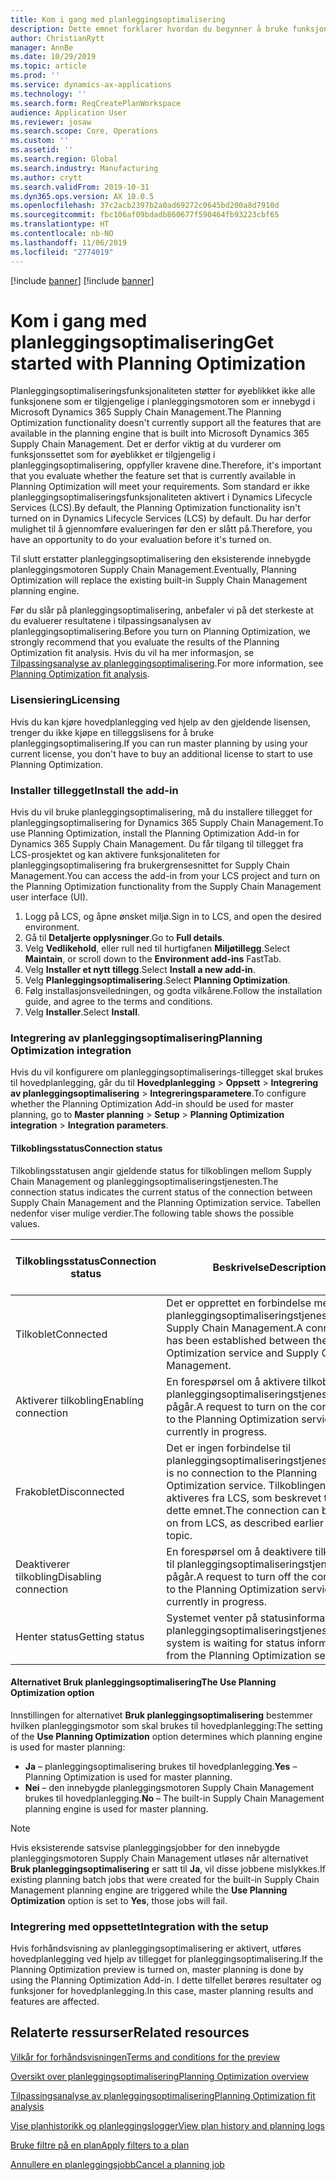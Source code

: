 ```yaml
---
title: Kom i gang med planleggingsoptimalisering
description: Dette emnet forklarer hvordan du begynner å bruke funksjonen for planleggingsoptimalisering.
author: ChristianRytt
manager: AnnBe
ms.date: 10/29/2019
ms.topic: article
ms.prod: ''
ms.service: dynamics-ax-applications
ms.technology: ''
ms.search.form: ReqCreatePlanWorkspace
audience: Application User
ms.reviewer: josaw
ms.search.scope: Core, Operations
ms.custom: ''
ms.assetid: ''
ms.search.region: Global
ms.search.industry: Manufacturing
ms.author: crytt
ms.search.validFrom: 2019-10-31
ms.dyn365.ops.version: AX 10.0.5
ms.openlocfilehash: 37c2acb2397b2a0ad69272c0645bd200a8d7910d
ms.sourcegitcommit: fbc106af09bdadb860677f590464fb93223cbf65
ms.translationtype: HT
ms.contentlocale: nb-NO
ms.lasthandoff: 11/06/2019
ms.locfileid: "2774019"
---
```

[!include [banner](../../includes/preview-banner.md)]
[!include [banner](../../includes/banner.md)]

# <a name="get-started-with-planning-optimization"></a><span data-ttu-id="e5aad-103">Kom i gang med planleggingsoptimalisering</span><span class="sxs-lookup"><span data-stu-id="e5aad-103">Get started with Planning Optimization</span></span>

<span data-ttu-id="e5aad-104">Planleggingsoptimaliseringsfunksjonaliteten støtter for øyeblikket ikke alle funksjonene som er tilgjengelige i planleggingsmotoren som er innebygd i Microsoft Dynamics 365 Supply Chain Management.</span><span class="sxs-lookup"><span data-stu-id="e5aad-104">The Planning Optimization functionality doesn't currently support all the features that are available in the planning engine that is built into Microsoft Dynamics 365 Supply Chain Management.</span></span> <span data-ttu-id="e5aad-105">Det er derfor viktig at du vurderer om funksjonssettet som for øyeblikket er tilgjengelig i planleggingsoptimalisering, oppfyller kravene dine.</span><span class="sxs-lookup"><span data-stu-id="e5aad-105">Therefore, it's important that you evaluate whether the feature set that is currently available in Planning Optimization will meet your requirements.</span></span> <span data-ttu-id="e5aad-106">Som standard er ikke planleggingsoptimaliseringsfunksjonaliteten aktivert i Dynamics Lifecycle Services (LCS).</span><span class="sxs-lookup"><span data-stu-id="e5aad-106">By default, the Planning Optimization functionality isn't turned on in Dynamics Lifecycle Services (LCS) by default.</span></span> <span data-ttu-id="e5aad-107">Du har derfor mulighet til å gjennomføre evalueringen før den er slått på.</span><span class="sxs-lookup"><span data-stu-id="e5aad-107">Therefore, you have an opportunity to do your evaluation before it's turned on.</span></span>

<span data-ttu-id="e5aad-108">Til slutt erstatter planleggingsoptimalisering den eksisterende innebygde planleggingsmotoren Supply Chain Management.</span><span class="sxs-lookup"><span data-stu-id="e5aad-108">Eventually, Planning Optimization will replace the existing built-in Supply Chain Management planning engine.</span></span>

<span data-ttu-id="e5aad-109">Før du slår på planleggingsoptimalisering, anbefaler vi på det sterkeste at du evaluerer resultatene i tilpassingsanalysen av planleggingsoptimalisering.</span><span class="sxs-lookup"><span data-stu-id="e5aad-109">Before you turn on Planning Optimization, we strongly recommend that you evaluate the results of the Planning Optimization fit analysis.</span></span> <span data-ttu-id="e5aad-110">Hvis du vil ha mer informasjon, se [Tilpassingsanalyse av planleggingsoptimalisering](planning-optimization-fit-analysis.md).</span><span class="sxs-lookup"><span data-stu-id="e5aad-110">For more information, see [Planning Optimization fit analysis](planning-optimization-fit-analysis.md).</span></span>

### <a name="licensing"></a><span data-ttu-id="e5aad-111">Lisensiering</span><span class="sxs-lookup"><span data-stu-id="e5aad-111">Licensing</span></span>

<span data-ttu-id="e5aad-112">Hvis du kan kjøre hovedplanlegging ved hjelp av den gjeldende lisensen, trenger du ikke kjøpe en tilleggslisens for å bruke planleggingsoptimalisering.</span><span class="sxs-lookup"><span data-stu-id="e5aad-112">If you can run master planning by using your current license, you don't have to buy an additional license to start to use Planning Optimization.</span></span>

### <a name="install-the-add-in"></a><span data-ttu-id="e5aad-113">Installer tillegget</span><span class="sxs-lookup"><span data-stu-id="e5aad-113">Install the add-in</span></span>

<span data-ttu-id="e5aad-114">Hvis du vil bruke planleggingsoptimalisering, må du installere tillegget for planleggingsoptimalisering for Dynamics 365 Supply Chain Management.</span><span class="sxs-lookup"><span data-stu-id="e5aad-114">To use Planning Optimization, install the Planning Optimization Add-in for Dynamics 365 Supply Chain Management.</span></span> <span data-ttu-id="e5aad-115">Du får tilgang til tillegget fra LCS-prosjektet og kan aktivere funksjonaliteten for planleggingsoptimalisering fra brukergrensesnittet for Supply Chain Management.</span><span class="sxs-lookup"><span data-stu-id="e5aad-115">You can access the add-in from your LCS project and turn on the Planning Optimization functionality from the Supply Chain Management user interface (UI).</span></span>

1. <span data-ttu-id="e5aad-116">Logg på LCS, og åpne ønsket miljø.</span><span class="sxs-lookup"><span data-stu-id="e5aad-116">Sign in to LCS, and open the desired environment.</span></span>
1. <span data-ttu-id="e5aad-117">Gå til **Detaljerte opplysninger**.</span><span class="sxs-lookup"><span data-stu-id="e5aad-117">Go to **Full details**.</span></span>
1. <span data-ttu-id="e5aad-118">Velg **Vedlikehold**, eller rull ned til hurtigfanen **Miljøtillegg**.</span><span class="sxs-lookup"><span data-stu-id="e5aad-118">Select **Maintain**, or scroll down to the **Environment add-ins** FastTab.</span></span>
1. <span data-ttu-id="e5aad-119">Velg **Installer et nytt tillegg**.</span><span class="sxs-lookup"><span data-stu-id="e5aad-119">Select **Install a new add-in**.</span></span>
1. <span data-ttu-id="e5aad-120">Velg **Planleggingsoptimalisering**.</span><span class="sxs-lookup"><span data-stu-id="e5aad-120">Select **Planning Optimization**.</span></span>
1. <span data-ttu-id="e5aad-121">Følg installasjonsveiledningen, og godta vilkårene.</span><span class="sxs-lookup"><span data-stu-id="e5aad-121">Follow the installation guide, and agree to the terms and conditions.</span></span>
1. <span data-ttu-id="e5aad-122">Velg **Installer**.</span><span class="sxs-lookup"><span data-stu-id="e5aad-122">Select **Install**.</span></span>

### <a name="planning-optimization-integration"></a><span data-ttu-id="e5aad-123">Integrering av planleggingsoptimalisering</span><span class="sxs-lookup"><span data-stu-id="e5aad-123">Planning Optimization integration</span></span>

<span data-ttu-id="e5aad-124">Hvis du vil konfigurere om planleggingsoptimaliserings-tillegget skal brukes til hovedplanlegging, går du til **Hovedplanlegging** \> **Oppsett** \> **Integrering av planleggingsoptimalisering** \> **Integreringsparametere**.</span><span class="sxs-lookup"><span data-stu-id="e5aad-124">To configure whether the Planning Optimization Add-in should be used for master planning, go to **Master planning** \> **Setup** \> **Planning Optimization integration** \> **Integration parameters**.</span></span>

#### <a name="connection-status"></a><span data-ttu-id="e5aad-125">Tilkoblingsstatus</span><span class="sxs-lookup"><span data-stu-id="e5aad-125">Connection status</span></span>

<span data-ttu-id="e5aad-126">Tilkoblingsstatusen angir gjeldende status for tilkoblingen mellom Supply Chain Management og planleggingsoptimaliseringstjenesten.</span><span class="sxs-lookup"><span data-stu-id="e5aad-126">The connection status indicates the current status of the connection between Supply Chain Management and the Planning Optimization service.</span></span> <span data-ttu-id="e5aad-127">Tabellen nedenfor viser mulige verdier.</span><span class="sxs-lookup"><span data-stu-id="e5aad-127">The following table shows the possible values.</span></span>

| <span data-ttu-id="e5aad-128">Tilkoblingsstatus</span><span class="sxs-lookup"><span data-stu-id="e5aad-128">Connection status</span></span> | <span data-ttu-id="e5aad-129">Beskrivelse</span><span class="sxs-lookup"><span data-stu-id="e5aad-129">Description</span></span> | <span data-ttu-id="e5aad-130">Kan planleggingsoptimalisering brukes?</span><span class="sxs-lookup"><span data-stu-id="e5aad-130">Can Planning Optimization be used?</span></span> |
|---|---|---|
| <span data-ttu-id="e5aad-131">Tilkoblet</span><span class="sxs-lookup"><span data-stu-id="e5aad-131">Connected</span></span> | <span data-ttu-id="e5aad-132">Det er opprettet en forbindelse mellom planleggingsoptimaliseringstjenesten og Supply Chain Management.</span><span class="sxs-lookup"><span data-stu-id="e5aad-132">A connection has been established between the Planning Optimization service and Supply Chain Management.</span></span> | <span data-ttu-id="e5aad-133">Ja</span><span class="sxs-lookup"><span data-stu-id="e5aad-133">Yes</span></span> |
| <span data-ttu-id="e5aad-134">Aktiverer tilkobling</span><span class="sxs-lookup"><span data-stu-id="e5aad-134">Enabling connection</span></span> | <span data-ttu-id="e5aad-135">En forespørsel om å aktivere tilkoblingen til planleggingsoptimaliseringstjenesten pågår.</span><span class="sxs-lookup"><span data-stu-id="e5aad-135">A request to turn on the connection to the Planning Optimization service is currently in progress.</span></span> | <span data-ttu-id="e5aad-136">Nei</span><span class="sxs-lookup"><span data-stu-id="e5aad-136">No</span></span> |
| <span data-ttu-id="e5aad-137">Frakoblet</span><span class="sxs-lookup"><span data-stu-id="e5aad-137">Disconnected</span></span> | <span data-ttu-id="e5aad-138">Det er ingen forbindelse til planleggingsoptimaliseringstjenesten.</span><span class="sxs-lookup"><span data-stu-id="e5aad-138">There is no connection to the Planning Optimization service.</span></span> <span data-ttu-id="e5aad-139">Tilkoblingen kan aktiveres fra LCS, som beskrevet tidligere i dette emnet.</span><span class="sxs-lookup"><span data-stu-id="e5aad-139">The connection can be turned on from LCS, as described earlier in this topic.</span></span> | <span data-ttu-id="e5aad-140">Nei</span><span class="sxs-lookup"><span data-stu-id="e5aad-140">No</span></span> |
| <span data-ttu-id="e5aad-141">Deaktiverer tilkobling</span><span class="sxs-lookup"><span data-stu-id="e5aad-141">Disabling connection</span></span> | <span data-ttu-id="e5aad-142">En forespørsel om å deaktivere tilkoblingen til planleggingsoptimaliseringstjenesten pågår.</span><span class="sxs-lookup"><span data-stu-id="e5aad-142">A request to turn off the connection to the Planning Optimization service is currently in progress.</span></span> | <span data-ttu-id="e5aad-143">Nei</span><span class="sxs-lookup"><span data-stu-id="e5aad-143">No</span></span> |
| <span data-ttu-id="e5aad-144">Henter status</span><span class="sxs-lookup"><span data-stu-id="e5aad-144">Getting status</span></span> | <span data-ttu-id="e5aad-145">Systemet venter på statusinformasjon fra planleggingsoptimaliseringstjenesten.</span><span class="sxs-lookup"><span data-stu-id="e5aad-145">The system is waiting for status information from the Planning Optimization service.</span></span> | <span data-ttu-id="e5aad-146">Nei</span><span class="sxs-lookup"><span data-stu-id="e5aad-146">No</span></span> |

#### <a name="the-use-planning-optimization-option"></a><span data-ttu-id="e5aad-147">Alternativet Bruk planleggingsoptimalisering</span><span class="sxs-lookup"><span data-stu-id="e5aad-147">The Use Planning Optimization option</span></span>

<span data-ttu-id="e5aad-148">Innstillingen for alternativet **Bruk planleggingsoptimalisering** bestemmer hvilken planleggingsmotor som skal brukes til hovedplanlegging:</span><span class="sxs-lookup"><span data-stu-id="e5aad-148">The setting of the **Use Planning Optimization** option determines which planning engine is used for master planning:</span></span>

- <span data-ttu-id="e5aad-149">**Ja** – planleggingsoptimalisering brukes til hovedplanlegging.</span><span class="sxs-lookup"><span data-stu-id="e5aad-149">**Yes** – Planning Optimization is used for master planning.</span></span>
- <span data-ttu-id="e5aad-150">**Nei** – den innebygde planleggingsmotoren Supply Chain Management brukes til hovedplanlegging.</span><span class="sxs-lookup"><span data-stu-id="e5aad-150">**No** – The built-in Supply Chain Management planning engine is used for master planning.</span></span>

> [!NOTE]
> <span data-ttu-id="e5aad-151">Hvis eksisterende satsvise planleggingsjobber for den innebygde planleggingsmotoren Supply Chain Management utløses når alternativet **Bruk planleggingsoptimalisering** er satt til **Ja**, vil disse jobbene mislykkes.</span><span class="sxs-lookup"><span data-stu-id="e5aad-151">If existing planning batch jobs that were created for the built-in Supply Chain Management planning engine are triggered while the **Use Planning Optimization** option is set to **Yes**, those jobs will fail.</span></span>

### <a name="integration-with-the-setup"></a><span data-ttu-id="e5aad-152">Integrering med oppsettet</span><span class="sxs-lookup"><span data-stu-id="e5aad-152">Integration with the setup</span></span>

<span data-ttu-id="e5aad-153">Hvis forhåndsvisning av planleggingsoptimalisering er aktivert, utføres hovedplanlegging ved hjelp av tillegget for planleggingsoptimalisering.</span><span class="sxs-lookup"><span data-stu-id="e5aad-153">If the Planning Optimization preview is turned on, master planning is done by using the Planning Optimization Add-in.</span></span> <span data-ttu-id="e5aad-154">I dette tilfellet berøres resultater og funksjoner for hovedplanlegging.</span><span class="sxs-lookup"><span data-stu-id="e5aad-154">In this case, master planning results and features are affected.</span></span>

## <a name="related-resources"></a><span data-ttu-id="e5aad-155">Relaterte ressurser</span><span class="sxs-lookup"><span data-stu-id="e5aad-155">Related resources</span></span>

[<span data-ttu-id="e5aad-156">Vilkår for forhåndsvisningen</span><span class="sxs-lookup"><span data-stu-id="e5aad-156">Terms and conditions for the preview</span></span>](https://go.microsoft.com/fwlink/?linkid=2015274)

[<span data-ttu-id="e5aad-157">Oversikt over planleggingsoptimalisering</span><span class="sxs-lookup"><span data-stu-id="e5aad-157">Planning Optimization overview</span></span>](planning-optimization-overview.md)

[<span data-ttu-id="e5aad-158">Tilpassingsanalyse av planleggingsoptimalisering</span><span class="sxs-lookup"><span data-stu-id="e5aad-158">Planning Optimization fit analysis</span></span>](planning-optimization-fit-analysis.md)

[<span data-ttu-id="e5aad-159">Vise planhistorikk og planleggingslogger</span><span class="sxs-lookup"><span data-stu-id="e5aad-159">View plan history and planning logs</span></span>](plan-history-logs.md)

[<span data-ttu-id="e5aad-160">Bruke filtre på en plan</span><span class="sxs-lookup"><span data-stu-id="e5aad-160">Apply filters to a plan</span></span>](plan-filters.md)

[<span data-ttu-id="e5aad-161">Annullere en planleggingsjobb</span><span class="sxs-lookup"><span data-stu-id="e5aad-161">Cancel a planning job</span></span>](cancel-planning-job.md)
